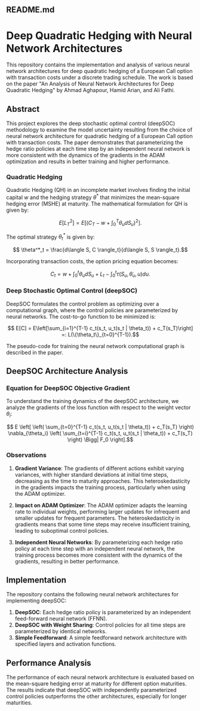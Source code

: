 ## README.md

# Deep Quadratic Hedging with Neural Network Architectures

This repository contains the implementation and analysis of various neural network architectures for deep quadratic hedging of a European Call option with transaction costs under a discrete trading schedule. The work is based on the paper "An Analysis of Neural Network Architectures for Deep Quadratic Hedging" by Ahmad Aghapour, Hamid Arian, and Ali Fathi.

## Abstract

This project explores the deep stochastic optimal control (deepSOC) methodology to examine the model uncertainty resulting from the choice of neural network architecture for quadratic hedging of a European Call option with transaction costs. The paper demonstrates that parameterizing the hedge ratio policies at each time step by an independent neural network is more consistent with the dynamics of the gradients in the ADAM optimization and results in better training and higher performance.



### Quadratic Hedging

Quadratic Hedging (QH) in an incomplete market involves finding the initial capital $w$ and the hedging strategy $\theta^*$ that minimizes the mean-square hedging error (MSHE) at maturity. The mathematical formulation for QH is given by:
```math
    E\left[L_T^2\right] = E\left[\left(C_T - w + \int_0^T \theta_u dS_u\right)^2\right].
```

The optimal strategy $\theta^*_t$ is given by:

```math
    \theta^*_t = \frac{d\langle S, C \rangle_t}{d\langle S, S \rangle_t}.
```

Incorporating transaction costs, the option pricing equation becomes:

```math
    C_t = w + \int_0^t \theta_u dS_u + L_t - \int_0^t \tau(S_u, \dot{\theta}_u, u) du.
```

### Deep Stochastic Optimal Control (deepSOC)

DeepSOC formulates the control problem as optimizing over a computational graph, where the control policies are parameterized by neural networks. The cost-to-go function to be minimized is:

```math
    E[C] = E\left[\sum_{i=1}^{T-1} c_t(s_t, u_t(s_t | \theta_t)) + c_T(s_T)\right] =: L(\{\theta_t\}_{t=0}^{T-1}).
```

The pseudo-code for training the neural network computational graph is described in the paper.

## DeepSOC Architecture Analysis

### Equation for DeepSOC Objective Gradient

To understand the training dynamics of the deepSOC architecture, we analyze the gradients of the loss function with respect to the weight vector $\theta_i$:
```math
    E \left[ \left( \sum_{t=0}^{T-1} c_t(s_t, u_t(s_t | \theta_t)) + c_T(s_T) \right) \nabla_{\theta_i} \left( \sum_{t=i}^{T-1} c_t(s_t, u_t(s_t | \theta_t)) + c_T(s_T) \right) \Bigg| F_0 \right].
```

### Observations

1. **Gradient Variance**: The gradients of different actions exhibit varying variances, with higher standard deviations at initial time steps, decreasing as the time to maturity approaches. This heteroskedasticity in the gradients impacts the training process, particularly when using the ADAM optimizer.

2. **Impact on ADAM Optimizer**: The ADAM optimizer adapts the learning rate to individual weights, performing larger updates for infrequent and smaller updates for frequent parameters. The heteroskedasticity in gradients means that some time steps may receive insufficient training, leading to suboptimal control policies.

3. **Independent Neural Networks**: By parameterizing each hedge ratio policy at each time step with an independent neural network, the training process becomes more consistent with the dynamics of the gradients, resulting in better performance.


## Implementation

The repository contains the following neural network architectures for implementing deepSOC:

1. **DeepSOC**: Each hedge ratio policy is parameterized by an independent feed-forward neural network (FFNN).
2. **DeepSOC with Weight Sharing**: Control policies for all time steps are parameterized by identical networks.
3. **Simple Feedforward**: A simple feedforward network architecture with specified layers and activation functions.

## Performance Analysis

The performance of each neural network architecture is evaluated based on the mean-square hedging error at maturity for different option maturities. The results indicate that deepSOC with independently parameterized control policies outperforms the other architectures, especially for longer maturities.

